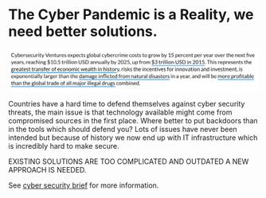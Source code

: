 

# The Cyber Pandemic is a Reality, we need better solutions.

![image alt text](img/cyber_costs.png)

Countries have a hard time to defend themselves against cyber security threats, the main issue is that technology available might come from compromised sources in the first place. Where better to put backdoors than in the tools which should defend you? Lots of issues have never been intended but because of history we now end up with IT infrastructure which is incredibly hard to make secure.

EXISTING SOLUTIONS ARE TOO COMPLICATED AND OUTDATED A NEW APPROACH IS NEEDED.

See [cyber security brief](https://threefoldfoundation.github.io/books/cyber_security_brief) for more information.

